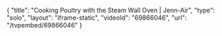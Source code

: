 {
    "title": "Cooking Poultry with the Steam Wall Oven | Jenn-Air",
    "type": "solo",
    "layout": "iframe-static",
    "videoId": "69866046",
    "url": "\/tvpembed\/69866046"
}